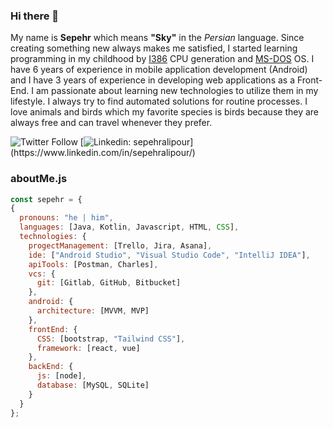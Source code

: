 ### Hi there 👋
My name is **Sepehr** which means **"Sky"** in the <em>Persian</em> language. Since creating something new always makes me satisfied, I  started learning programming in my childhood by [I386]("https://en.wikipedia.org/wiki/I386") CPU generation and [MS-DOS]("https://en.wikipedia.org/wiki/MS-DOS") OS. I have 6 years of experience in  mobile application development (Android) and I have 3 years of experience in developing web applications as a Front-End. I am passionate about learning new technologies to utilize them in my lifestyle. I always try to find automated solutions for routine processes. I love animals and birds which my favorite species is birds because they are always free and can travel whenever they prefer. 

![Twitter Follow](https://img.shields.io/twitter/follow/sepehr_alipour?style=social)
[![Linkedin: sepehralipour](https://img.shields.io/badge/-sepehralipour-blue?style=flat-square&logo=Linkedin&logoColor=white&link=https://[https://www.linkedin.com/in/sepehralipour/]([https://www.linkedin.com/in/sepehralipour/](https://www.linkedin.com/in/sepehralipour/)))](https://www.linkedin.com/in/sepehralipour/)

### aboutMe.js

```javascript
const sepehr = {
{
  pronouns: "he | him",
  languages: [Java, Kotlin, Javascript, HTML, CSS],
  technologies: {
    progectManagement: [Trello, Jira, Asana],
    ide: ["Android Studio", "Visual Studio Code", "IntelliJ IDEA"],
    apiTools: [Postman, Charles],
    vcs: {
      git: [Gitlab, GitHub, Bitbucket]
    },
    android: {
      architecture: [MVVM, MVP]
    },
    frontEnd: {
      CSS: [bootstrap, "Tailwind CSS"],
      framework: [react, vue]
    },
    backEnd: {
      js: [node],
      database: [MySQL, SQLite]
    }
  }
};
```
